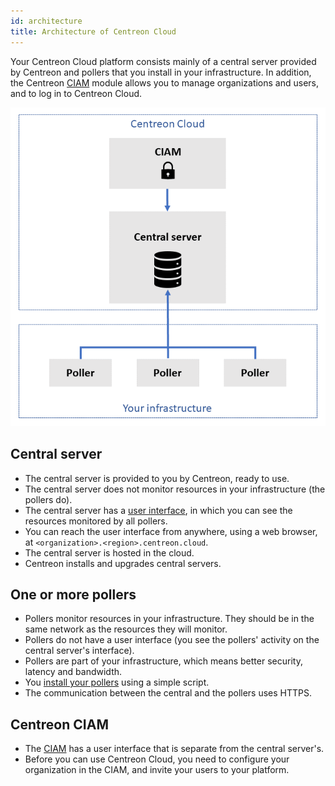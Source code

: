 ```yaml
---
id: architecture
title: Architecture of Centreon Cloud
---
```


Your Centreon Cloud platform consists mainly of a central server provided by Centreon and pollers that you install in your infrastructure. In addition, the Centreon [CIAM](../ciam/ciam.md) module allows you to manage organizations and users, and to log in to Centreon Cloud.

![image](../assets/getting-started/infra3.png)

## Central server

* The central server is provided to you by Centreon, ready to use.
* The central server does not monitor resources in your infrastructure (the pollers do).
* The central server has a [user interface](interface.md), in which you can see the resources monitored by all pollers.
* You can reach the user interface from anywhere, using a web browser, at `<organization>.<region>.centreon.cloud`.
* The central server is hosted in the cloud.
* Centreon installs and upgrades central servers.

## One or more pollers

* Pollers monitor resources in your infrastructure. They should be in the same network as the resources they will monitor.
* Pollers do not have a user interface (you see the pollers' activity on the central server's interface).
* Pollers are part of your infrastructure, which means better security, latency and bandwidth.
* You [install your pollers](../installation/deploy-poller.md) using a simple script.
* The communication between the central and the pollers uses HTTPS.

## Centreon CIAM

* The [CIAM](../ciam/ciam.md) has a user interface that is separate from the central server's.
* Before you can use Centreon Cloud, you need to configure your organization in the CIAM, and invite your users to your platform.
